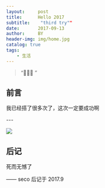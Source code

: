 ```yaml
---
layout:     post
title:      Hello 2017
subtitle:    "third try""
date:       2017-09-13
author:     BY
header-img: img/home.jpg
catalog: true
tags:
    - 生活
---
```


> “🙉🙉🙉 ”


## 前言

我已经搭了很多次了，这次一定要成功啊

<p id = "build"></p>
---

![](http://ow67xuzmd.bkt.clouddn.com/2017-08-11.png)
## 后记

死而无憾了

—— seco 后记于 2017.9


